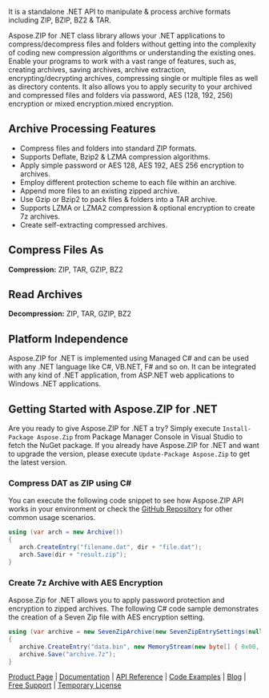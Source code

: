 It is a standalone .NET API to manipulate & process archive formats including ZIP, BZIP, BZ2 & TAR. 

Aspose.ZIP for .NET class library allows your .NET applications to compress/decompress files and folders without getting into the complexity of coding new compression algorithms or understanding the existing ones. Enable your programs to work with a vast range of features, such as, creating archives, saving archives, archive extraction, encrypting/decrypting archives, compressing single or multiple files as well as directory contents. It also allows you to apply security to your archived and compressed files and folders via password, AES (128, 192, 256) encryption or mixed encryption.mixed encryption.

## Archive Processing Features
- Compress files and folders into standard ZIP formats.
- Supports Deflate, Bzip2 & LZMA compression algorithms.
- Apply simple password or AES 128, AES 192, AES 256 encryption to archives.
- Employ different protection scheme to each file within an archive.
- Append more files to an existing zipped archive.
- Use Gzip or Bzip2 to pack files & folders into a TAR archive.
- Supports LZMA or LZMA2 compression & optional encryption to create 7z archives.
- Create self-extracting compressed archives.

## Compress Files As
**Compression:** ZIP, TAR, GZIP, BZ2

## Read Archives
**Decompression:** ZIP, TAR, GZIP, BZ2

## Platform Independence
Aspose.ZIP for .NET is implemented using Managed C# and can be used with any .NET language like C#, VB<span>.</span>NET, F# and so on. It can be integrated with any kind of .NET application, from ASP.NET web applications to Windows .NET applications. 


## Getting Started with Aspose.ZIP for .NET
Are you ready to give Aspose.ZIP for .NET a try? Simply execute `Install-Package Aspose.Zip` from Package Manager Console in Visual Studio to fetch the NuGet package. If you already have Aspose.ZIP for .NET and want to upgrade the version, please execute `Update-Package Aspose.Zip` to get the latest version.

### Compress DAT as ZIP using C#
You can execute the following code snippet to see how Aspose.ZIP API works in your environment or check the [GitHub Repository](https://github.com/aspose-zip/Aspose.ZIP-for-.NET) for other common usage scenarios. 
```csharp
using (var arch = new Archive())
{
   arch.CreateEntry("filename.dat", dir + "file.dat");
   arch.Save(dir + "result.zip");
}
```
### Create 7z Archive with AES Encryption
Aspose.Zip for .NET allows you to apply password protection and encryption to zipped archives. The following C# code sample demonstrates the creation of a Seven Zip file with AES encryption setting.
```csharp
using (var archive = new SevenZipArchive(new SevenZipEntrySettings(null, new SevenZipAESEncryptionSettings("p@s$"))))
{
   archive.CreateEntry("data.bin", new MemoryStream(new byte[] { 0x00, 0xFF }));
   archive.Save("archive.7z");
}
```

[Product Page](https://products.aspose.com/zip/net) | [Documentation](https://docs.aspose.com/display/zipnet/Home) | [API Reference](https://apireference.aspose.com/) | [Code Examples](https://github.com/aspose-zip/Aspose.ZIP-for-.NET) | [Blog](https://blog.aspose.com/category/zip/) | [Free Support](https://forum.aspose.com/c/zip) | [Temporary License](https://purchase.aspose.com/temporary-license)